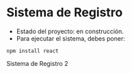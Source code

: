 <h1> Sistema de Registro </h1> 

- Estado del proyecto: en construcción. 
- Para ejecutar el sistema, debes poner:

 
 ```npm install react```

 Sistema de Registro 2

